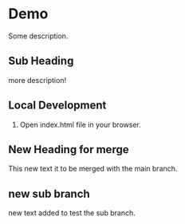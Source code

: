 # Demo 

Some description.

## Sub Heading

more description!

## Local Development

1. Open index.html file in your browser.

## New Heading for merge

This new text it to be merged with the main branch.

## new sub branch

new text added to test the sub branch.